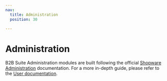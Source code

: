 ```yaml
---
nav:
  title: Administration
  position: 30

---
```


# Administration

B2B Suite Administration modules are built following the official [Shopware Administration](/docs/guides/plugins/plugins/administration) documentation. For a more in-depth guide, please refer to the [User documentation](https://docs.shopware.com/en/shopware-6-en/extensions/b2b-suite-administration).
